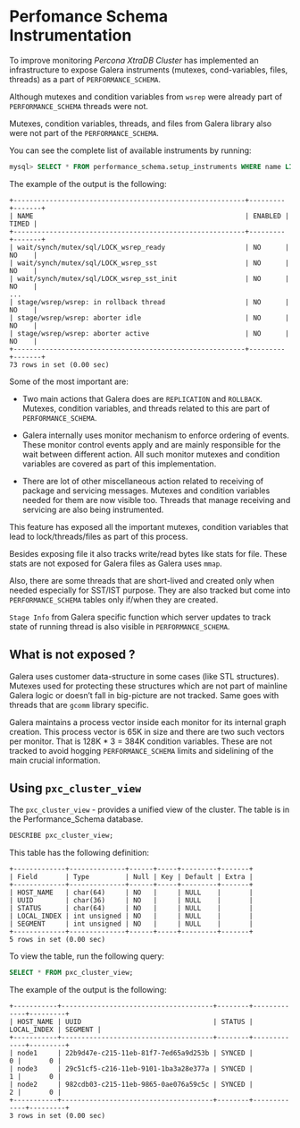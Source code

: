 # Perfomance Schema Instrumentation

To improve monitoring *Percona XtraDB Cluster* has implemented an
infrastructure to expose Galera instruments (mutexes, cond-variables, files,
threads) as a part of `PERFORMANCE_SCHEMA`.

Although mutexes and condition variables from `wsrep` were already part of
`PERFORMANCE_SCHEMA` threads were not.

Mutexes, condition variables, threads, and files from Galera library also were
not part of the `PERFORMANCE_SCHEMA`.

You can see the complete list of available instruments by running:

```sql
mysql> SELECT * FROM performance_schema.setup_instruments WHERE name LIKE '%galera%' OR name LIKE '%wsrep%';
```

The example of the output is the following:

```text
+----------------------------------------------------------+---------+-------+
| NAME                                                     | ENABLED | TIMED |
+----------------------------------------------------------+---------+-------+
| wait/synch/mutex/sql/LOCK_wsrep_ready                    | NO      | NO    |
| wait/synch/mutex/sql/LOCK_wsrep_sst                      | NO      | NO    |
| wait/synch/mutex/sql/LOCK_wsrep_sst_init                 | NO      | NO    |
...
| stage/wsrep/wsrep: in rollback thread                    | NO      | NO    |
| stage/wsrep/wsrep: aborter idle                          | NO      | NO    |
| stage/wsrep/wsrep: aborter active                        | NO      | NO    |
+----------------------------------------------------------+---------+-------+
73 rows in set (0.00 sec)
```

Some of the most important are:

* Two main actions that Galera does are `REPLICATION` and `ROLLBACK`.
Mutexes, condition variables, and threads related to this are part of
`PERFORMANCE_SCHEMA`.

* Galera internally uses monitor mechanism to enforce ordering of
events. These monitor control events apply and are mainly responsible for
the wait between different action. All such monitor mutexes and condition
variables are covered as part of this implementation.

* There are lot of other miscellaneous action related to receiving of package
and servicing messages. Mutexes and condition variables needed for them are
now visible too. Threads that manage receiving and servicing are also being
instrumented.

This feature has exposed all the important mutexes, condition variables that
lead to lock/threads/files as part of this process.

Besides exposing file it also tracks write/read bytes like stats for file.
These stats are not exposed for Galera files as Galera uses `mmap`.

Also, there are some threads that are short-lived and created only when needed
especially for SST/IST purpose. They are also tracked but come into
`PERFORMANCE_SCHEMA` tables only if/when they are created.

`Stage Info` from Galera specific function which server updates to track
state of running thread is also visible in `PERFORMANCE_SCHEMA`.

## What is not exposed ?

Galera uses customer data-structure in some cases (like STL structures).
Mutexes used for protecting these structures which are not part of mainline
Galera logic or doesn’t fall in big-picture are not tracked. Same goes with
threads that are `gcomm` library specific.

Galera maintains a process vector inside each monitor for its internal graph
creation. This process vector is 65K in size and there are two such vectors per
monitor. That is 128K \* 3 = 384K condition variables. These are not tracked to
avoid hogging `PERFORMANCE_SCHEMA` limits and sidelining of the main crucial
information.

## Using `pxc_cluster_view`

The `pxc_cluster_view` - provides a unified view of the cluster. The table is in the Performance_Schema database.

```sql
DESCRIBE pxc_cluster_view;
```

This table has the following definition:

```text
+-------------+--------------+------+-----+---------+-------+
| Field       | Type         | Null | Key | Default | Extra |
+-------------+--------------+------+-----+---------+-------+
| HOST_NAME   | char(64)     | NO   |     | NULL    |       |
| UUID        | char(36)     | NO   |     | NULL    |       |
| STATUS      | char(64)     | NO   |     | NULL    |       |
| LOCAL_INDEX | int unsigned | NO   |     | NULL    |       |
| SEGMENT     | int unsigned | NO   |     | NULL    |       |
+-------------+--------------+------+-----+---------+-------+
5 rows in set (0.00 sec)
```

To view the table, run the following query:

```sql
SELECT * FROM pxc_cluster_view;
```

The example of the output is the following:

```text
+-----------+--------------------------------------+--------+-------------+---------+
| HOST_NAME | UUID                                 | STATUS | LOCAL_INDEX | SEGMENT |
+-----------+--------------------------------------+--------+-------------+---------+
| node1     | 22b9d47e-c215-11eb-81f7-7ed65a9d253b | SYNCED |           0 |       0 |
| node3     | 29c51cf5-c216-11eb-9101-1ba3a28e377a | SYNCED |           1 |       0 |
| node2     | 982cdb03-c215-11eb-9865-0ae076a59c5c | SYNCED |           2 |       0 |
+-----------+--------------------------------------+--------+-------------+---------+
3 rows in set (0.00 sec)
```